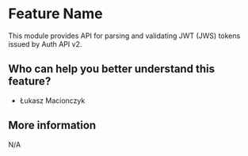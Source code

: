 # Feature Name

This module provides API for parsing and validating JWT (JWS) tokens issued by Auth API v2.

## Who can help you better understand this feature?
- Łukasz Macionczyk

## More information
N/A